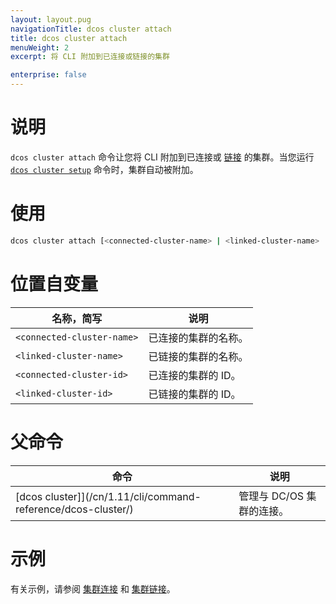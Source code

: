 ```yaml
---
layout: layout.pug
navigationTitle: dcos cluster attach
title: dcos cluster attach
menuWeight: 2
excerpt: 将 CLI 附加到已连接或链接的集群

enterprise: false
---
```


# 说明
`dcos cluster attach` 命令让您将 CLI 附加到已连接或 [链接](/cn/1.11/cli/command-reference/dcos-cluster/dcos-cluster-link/) 的集群。当您运行 [`dcos cluster setup`](/cn/1.11/cli/command-reference/dcos-cluster/dcos-cluster-setup) 命令时，集群自动被附加。

# 使用

```bash
dcos cluster attach [<connected-cluster-name> | <linked-cluster-name> | <connected-cluster-id> | <linked-cluster-id>]
```

# 位置自变量

| 名称，简写 | 说明 |
|---------|-------------|
| `<connected-cluster-name>` | 已连接的集群的名称。 |
| `<linked-cluster-name>` | 已链接的集群的名称。 |
| `<connected-cluster-id>` | 已连接的集群的 ID。 |
| `<linked-cluster-id>` | 已链接的集群的 ID。 |

# 父命令

| 命令 | 说明 |
|---------|-------------|
| [dcos cluster]](/cn/1.11/cli/command-reference/dcos-cluster/) | 管理与 DC/OS 集群的连接。 |

# 示例
有关示例，请参阅 [集群连接](/cn/1.11/administering-clusters/multiple-clusters/cluster-connections/) 和 [集群链接](/cn/1.11/administering-clusters/multiple-clusters/cluster-links/)。
